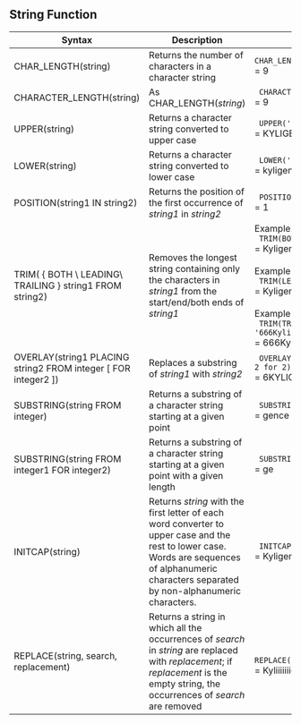 ## String Function

| Syntax                                                       | Description                                                  | Example                                                      |
| ------------------------------------------------------------ | ------------------------------------------------------------ | ------------------------------------------------------------ |
| CHAR_LENGTH(string)                                          | Returns the number of characters in a character string       | `CHAR_LENGTH('Kyligence')`<br /> = 9                         |
| CHARACTER_LENGTH(string)                                     | As CHAR_LENGTH(*string*)                                     | ` CHARACTER_LENGTH('Kyligence')`<br /> = 9                   |
| UPPER(string)                                                | Returns a character string converted to upper case           | ` UPPER('Kyligence')`<br /> = KYLIGENCE                      |
| LOWER(string)                                                | Returns a character string converted to lower case           | ` LOWER('Kyligence')`<br /> = kyligence                      |
| POSITION(string1 IN string2)                                 | Returns the position of the first occurrence of *string1* in *string2* | ` POSITION('Kyli' IN 'Kyligence')`<br /> = 1                 |
| TRIM( { BOTH \ LEADING\ TRAILING } string1 FROM string2)     | Removes the longest string containing only the characters in *string1* from the start/end/both ends of *string1* | Example1: <br />` TRIM(BOTH '6' FROM '666Kyligence66')`<br /> = Kyligence<br /><br />Example 2: <br />` TRIM(LEADING '6' FROM '666Kyligence66')`<br /> = Kyligence66<br /><br />Example 3: <br />` TRIM(TRAILING '6' FROM '666Kyligence66')`<br /> = 666Kyligence |
| OVERLAY(string1 PLACING string2 FROM integer [ FOR integer2 ]) | Replaces a substring of *string1* with *string2*             | ` OVERLAY('666' placing 'KYLIGENCE' FROM 2 for 2)`<br /> = 6KYLIGENCE |
| SUBSTRING(string FROM integer)                               | Returns a substring of a character string starting at a given point | ` SUBSTRING('Kyligence' FROM 5)`<br /> = gence               |
| SUBSTRING(string FROM integer1 FOR integer2)                 | Returns a substring of a character string starting at a given point with a given length | ` SUBSTRING('Kyligence' from 5 for 2)`<br /> = ge            |
| INITCAP(string)                                              | Returns *string* with the first letter of each word converter to upper case and the rest to lower case. Words are sequences of alphanumeric characters separated by non-alphanumeric characters. | ` INITCAP('kyligence')`<br /> = Kyligence                    |
| REPLACE(string, search, replacement)                         | Returns a string in which all the occurrences of *search* in *string* are replaced with *replacement*; if *replacement* is the empty string, the occurrences of *search* are removed | ` REPLACE('Kyligence','Kyli','Kyliiiiiii')`<br /> = Kyliiiiiiigence |

